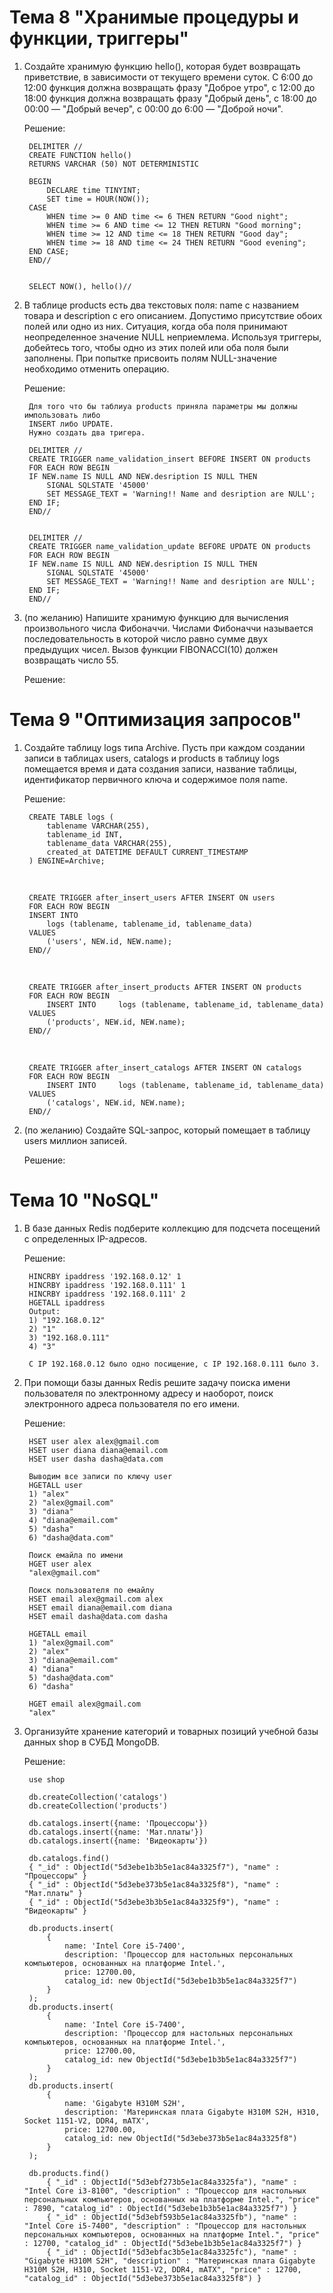 # Тема 8 "Хранимые процедуры и функции, триггеры"

1. Создайте хранимую функцию hello(), которая будет возвращать приветствие, в зависимости от текущего времени суток. С 6:00 до 12:00 функция должна возвращать фразу "Доброе утро", с 12:00 до 18:00 функция должна возвращать фразу "Добрый день", с 18:00 до 00:00 — "Добрый вечер", с 00:00 до 6:00 — "Доброй ночи".

    Решение:

        DELIMITER //
        CREATE FUNCTION hello()
        RETURNS VARCHAR (50) NOT DETERMINISTIC
        
        BEGIN
	        DECLARE time TINYINT;
	        SET time = HOUR(NOW());
	    CASE
		    WHEN time >= 0 AND time <= 6 THEN RETURN "Good night";
		    WHEN time >= 6 AND time <= 12 THEN RETURN "Good morning";
		    WHEN time >= 12 AND time <= 18 THEN RETURN "Good day";
		    WHEN time >= 18 AND time <= 24 THEN RETURN "Good evening";
  	    END CASE;
        END//


        SELECT NOW(), hello()//

        
2. В таблице products есть два текстовых поля: name с названием товара и description с его описанием. Допустимо присутствие обоих полей или одно из них. Ситуация, когда оба поля принимают неопределенное значение NULL неприемлема. Используя триггеры, добейтесь того, чтобы одно из этих полей или оба поля были заполнены. При попытке присвоить полям NULL-значение необходимо отменить операцию.

    Решение:

        Для того что бы таблиуа products приняла параметры мы должны импользовать либо 
        INSERT либо UPDATE. 
        Нужно создать два тригера.

        DELIMITER //
        CREATE TRIGGER name_validation_insert BEFORE INSERT ON products
        FOR EACH ROW BEGIN
        IF NEW.name IS NULL AND NEW.desription IS NULL THEN
            SIGNAL SQLSTATE '45000'
            SET MESSAGE_TEXT = 'Warning!! Name and desription are NULL';
        END IF;
        END// 


        DELIMITER //
        CREATE TRIGGER name_validation_update BEFORE UPDATE ON products
        FOR EACH ROW BEGIN
        IF NEW.name IS NULL AND NEW.desription IS NULL THEN
            SIGNAL SQLSTATE '45000'
            SET MESSAGE_TEXT = 'Warning!! Name and desription are NULL';
        END IF;
        END//
    
3. (по желанию) Напишите хранимую функцию для вычисления произвольного числа Фибоначчи. Числами Фибоначчи называется последовательность в которой число равно сумме двух предыдущих чисел. Вызов функции FIBONACCI(10) должен возвращать число 55.

    Решение:


# Тема 9 "Оптимизация запросов"

1. Создайте таблицу logs типа Archive. Пусть при каждом создании записи в таблицах users, catalogs и products в таблицу logs помещается время и дата создания записи, название таблицы, идентификатор первичного ключа и содержимое поля name.

    Решение:

        CREATE TABLE logs (
            tablename VARCHAR(255),
            tablename_id INT,
            tablename_data VARCHAR(255),
            created_at DATETIME DEFAULT CURRENT_TIMESTAMP
        ) ENGINE=Archive;

    &nbsp;

        CREATE TRIGGER after_insert_users AFTER INSERT ON users
        FOR EACH ROW BEGIN
        INSERT INTO 
            logs (tablename, tablename_id, tablename_data) 
        VALUES 
            ('users', NEW.id, NEW.name);
        END//
    &nbsp;

        CREATE TRIGGER after_insert_products AFTER INSERT ON products
        FOR EACH ROW BEGIN
            INSERT INTO     logs (tablename, tablename_id, tablename_data) 
        VALUES 
            ('products', NEW.id, NEW.name);
        END//
    &nbsp;

        CREATE TRIGGER after_insert_catalogs AFTER INSERT ON catalogs
        FOR EACH ROW BEGIN
            INSERT INTO     logs (tablename, tablename_id, tablename_data) 
        VALUES 
            ('catalogs', NEW.id, NEW.name);
        END//
2. (по желанию) Создайте SQL-запрос, который помещает в таблицу users миллион записей.

    Решение:
    
# Тема 10 "NoSQL"

1. В базе данных Redis подберите коллекцию для подсчета посещений с определенных IP-адресов.

    Решение:

        HINCRBY ipaddress '192.168.0.12' 1
        HINCRBY ipaddress '192.168.0.111' 1
        HINCRBY ipaddress '192.168.0.111' 2
        HGETALL ipaddress
        Output:
        1) "192.168.0.12"
        2) "1"
        3) "192.168.0.111"
        4) "3"

        С IP 192.168.0.12 было одно посищение, с IP 192.168.0.111 было 3.
        

    
2. При помощи базы данных Redis решите задачу поиска имени пользователя по электронному адресу и наоборот, поиск электронного адреса пользователя по его имени.

    Решение:

        HSET user alex alex@gmail.com
        HSET user diana diana@email.com
        HSET user dasha dasha@data.com

        Выводим все записи по ключу user
        HGETALL user
        1) "alex"
        2) "alex@gmail.com"
        3) "diana"
        4) "diana@email.com"
        5) "dasha"
        6) "dasha@data.com"

        Поиск емайла по имени
        HGET user alex
        "alex@gmail.com"

        Поиск пользователя по емайлу
        HSET email alex@gmail.com alex
        HSET email diana@email.com diana
        HSET email dasha@data.com dasha

        HGETALL email
        1) "alex@gmail.com"
        2) "alex"
        3) "diana@email.com"
        4) "diana"
        5) "dasha@data.com"
        6) "dasha"

        HGET email alex@gmail.com
        "alex"

    
3. Организуйте хранение категорий и товарных позиций учебной базы данных shop в СУБД MongoDB.

    Решение:

        use shop

        db.createCollection('catalogs')
        db.createCollection('products')

        db.catalogs.insert({name: 'Процессоры'})
        db.catalogs.insert({name: 'Мат.платы'})
        db.catalogs.insert({name: 'Видеокарты'})

        db.catalogs.find()
        { "_id" : ObjectId("5d3ebe1b3b5e1ac84a3325f7"), "name" : "Процессоры" }
        { "_id" : ObjectId("5d3ebe373b5e1ac84a3325f8"), "name" : "Мат.платы" }
        { "_id" : ObjectId("5d3ebe3b3b5e1ac84a3325f9"), "name" : "Видеокарты" }

        db.products.insert(
            {
                name: 'Intel Core i5-7400',
                description: 'Процессор для настольных персональных компьютеров, основанных на платформе Intel.',
                price: 12700.00,
                catalog_id: new ObjectId("5d3ebe1b3b5e1ac84a3325f7")
            }
        );
        db.products.insert(
            {
                name: 'Intel Core i5-7400',
                description: 'Процессор для настольных персональных компьютеров, основанных на платформе Intel.',
                price: 12700.00,
                catalog_id: new ObjectId("5d3ebe1b3b5e1ac84a3325f7")
            }
        );
        db.products.insert(
            {
                name: 'Gigabyte H310M S2H',
                description: 'Материнская плата Gigabyte H310M S2H, H310, Socket 1151-V2, DDR4, mATX',
                price: 12700.00,
                catalog_id: new ObjectId("5d3ebe373b5e1ac84a3325f8")
            }
        );

        db.products.find()
            { "_id" : ObjectId("5d3ebf273b5e1ac84a3325fa"), "name" : "Intel Core i3-8100", "description" : "Процессор для настольных персональных компьютеров, основанных на платформе Intel.", "price" : 7890, "catalog_id" : ObjectId("5d3ebe1b3b5e1ac84a3325f7") }
            { "_id" : ObjectId("5d3ebf593b5e1ac84a3325fb"), "name" : "Intel Core i5-7400", "description" : "Процессор для настольных персональных компьютеров, основанных на платформе Intel.", "price" : 12700, "catalog_id" : ObjectId("5d3ebe1b3b5e1ac84a3325f7") }
            { "_id" : ObjectId("5d3ebfac3b5e1ac84a3325fc"), "name" : "Gigabyte H310M S2H", "description" : "Материнская плата Gigabyte H310M S2H, H310, Socket 1151-V2, DDR4, mATX", "price" : 12700, "catalog_id" : ObjectId("5d3ebe373b5e1ac84a3325f8") }


